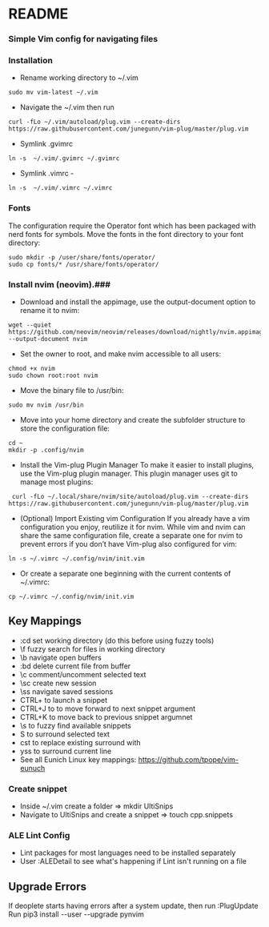 # README

### Simple Vim config for navigating files

### Installation ###
* Rename working directory to ~/.vim

````
sudo mv vim-latest ~/.vim
````

* Navigate the ~/.vim then run

````
curl -fLo ~/.vim/autoload/plug.vim --create-dirs https://raw.githubusercontent.com/junegunn/vim-plug/master/plug.vim
````

* Symlink .gvimrc
 
````
ln -s  ~/.vim/.gvimrc ~/.gvimrc
````

* Symlink .vimrc - 

````
ln -s  ~/.vim/.vimrc ~/.vimrc
````

### Fonts
The configuration require the Operator font which has been packaged with nerd fonts for symbols. 
Move the fonts in the font directory to your font directory:

```
sudo mkdir -p /user/share/fonts/operator/
sudo cp fonts/* /usr/share/fonts/operator/
```

### Install nvim (neovim).###

* Download and install the appimage, use the output-document option to rename it to nvim:

```` 
wget --quiet https://github.com/neovim/neovim/releases/download/nightly/nvim.appimage --output-document nvim

````

* Set the owner to root, and make nvim accessible to all users:

````
chmod +x nvim
sudo chown root:root nvim
````

* Move the binary file to /usr/bin:

````
sudo mv nvim /usr/bin
````

* Move into your home directory and create the subfolder structure to store the configuration file:

````
cd ~
mkdir -p .config/nvim
````

* Install the Vim-plug Plugin Manager
To make it easier to install plugins, use the Vim-plug plugin manager. This plugin manager uses git to manage most plugins:

````
 curl -fLo ~/.local/share/nvim/site/autoload/plug.vim --create-dirs https://raw.githubusercontent.com/junegunn/vim-plug/master/plug.vim
 ````

* (Optional) Import Existing vim Configuration
If you already have a vim configuration you enjoy, reutilize it for nvim. While vim and nvim can share the same configuration file, create a separate one for nvim to prevent errors if you don’t have Vim-plug also configured for vim:

````
ln -s ~/.vimrc ~/.config/nvim/init.vim
````

* Or create a separate one beginning with the current contents of ~/.vimrc:

````
cp ~/.vimrc ~/.config/nvim/init.vim
````

## Key Mappings

* :cd set working directory (do this before using fuzzy tools)
* \f fuzzy search for files in working directory
* \b navigate open buffers
* :bd delete current file from buffer
* \c<space> comment/uncomment selected text
* \sc create new session
* \ss navigate saved sessions
* CTRL+<tab> to launch a snippet 
* CTRL+J to to move forward to next snippet argument
* CTRL+K to move back to previous snippet argumnet
* \s to fuzzy find available snippets
* S<tag> to surround selected text
* cst<tag> to replace existing surround with <tag>
* yss<tag> to surround current line
* See all Eunich Linux key mappings: https://github.com/tpope/vim-eunuch

### Create snippet
* Inside ~/.vim create a folder => mkdir UltiSnips
* Navigate to UltiSnips and create a snippet => touch cpp.snippets

### ALE Lint Config

* Lint packages for most languages need to be installed separately
* User :ALEDetail to see what's happening if Lint isn't running on a file 

## Upgrade Errors

If deoplete starts having errors after a system update, then run :PlugUpdate
Run pip3 install --user --upgrade pynvim
